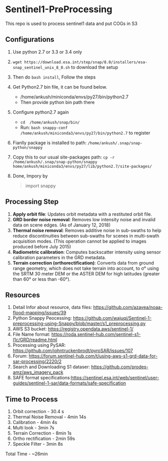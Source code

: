 # Sentinel1-PreProcessing
This repo is used to process sentinel1 data and put COGs in S3


## Configurations
1. Use python 2.7 or 3.3 or 3.4 only
2. `wget https://download.esa.int/step/snap/8.0/installers/esa-snap_sentinel_unix_8_0.sh` to download the setup
3. Then do `bash install`, Follow the steps
4. Get Python2.7 bin file, it can be found below.
    * /home/ankush/miniconda/envs/py27/bin/python2.7
    * Then provide python bin path there

5. Configure python2.7 again
    * `cd  /home/ankush/snap/bin/`
    * Run: `bash snappy-conf /home/ankush/miniconda3/envs/py27/bin/python2.7` to register
6. Fianlly package is installed to path: `/home/ankush/.snap/snap-python/snappy`
7. Copy this to our usual site-packages path: `cp -r /home/ankush/.snap/snap-python/snappy home/ankush/miniconda3/envs/py27/lib/python2.7/site-packages/`

8. Done, Impory by 
    >import snappy
    
    
## Processing Step
1. **Apply orbit file**: Updates orbit metadata with a restituted orbit file.
2. **GRD border noise removal**: Removes low intensity noise and invalid data on scene edges. (As of January 12, 2018)
3. **Thermal noise removal**: Removes additive noise in sub-swaths to help reduce discontinuities between sub-swaths for scenes in multi-swath acquisition modes. (This operation cannot be applied to images produced before July 2015)
4. **Radiometric calibration**: Computes backscatter intensity using sensor calibration parameters in the GRD metadata.
5. **Terrain correction (orthorectification)**: Converts data from ground range geometry, which does not take terrain into account, to σ° using the SRTM 30 meter DEM or the ASTER DEM for high latitudes (greater than 60° or less than -60°).

## Resources
1. Detail Infor about resource, data files: https://github.com/azavea/noaa-flood-mapping/issues/39
1. Python Snappy Peocessing: https://github.com/wajuqi/Sentinel-1-preprocessing-using-Snappy/blob/master/s1_preprocessing.py
2. AWS S3 bucket: https://registry.opendata.aws/sentinel-1/
3. File Name format: https://roda.sentinel-hub.com/sentinel-s1-l1c/GRD/readme.html
4. Processing using PySAR: https://github.com/johntruckenbrodt/pyroSAR/issues/107
5. Forum: https://forum.sentinel-hub.com/t/using-aws-s1-grd-data-for-sar-processing/2220/2
6. Search and Downloading S1 dataser: https://github.com/prodes-amz/aws_imagery_pack
7. SAFE format specifications:https://sentinel.esa.int/web/sentinel/user-guides/sentinel-1-sar/data-formats/safe-specification

## Time to Process
1. Orbit correction - 30.4 s
2. Thermal Noise Removal - 4min 14s
3. Calibration - 4min 4s
4. Multi look - 3min 7s
5. Terrain Correction - 8min 1s
6. Ortho rectification - 2min 59s
7. Speckle Filter - 3min 8s

Total Time - ~26min

